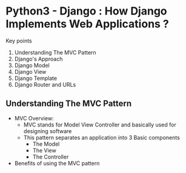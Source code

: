 # Python3 - Django : How Django Implements Web Applications ?

Key points
1. Understanding The MVC Pattern
1. Django's Approach
1. Django Model
1. Django View
1. Django Template
1. Django Router and URLs

## Understanding The MVC Pattern
- MVC Overview:
  + MVC stands for Model View Controller and basically used for designing software
  + This pattern separates an application into 3 Basic components
    - The Model
    - The View
    - The Controller
- Benefits of using the MVC pattern
